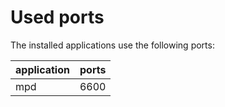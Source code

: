 # Used ports

The installed applications use the following ports:

| application | ports |
| --- | --- |
| mpd | 6600 |
